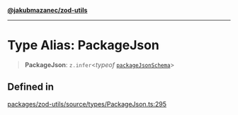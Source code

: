 [**@jakubmazanec/zod-utils**](../README.md)

---

# Type Alias: PackageJson

> **PackageJson**: `z.infer`\<_typeof_ [`packageJsonSchema`](../variables/packageJsonSchema.md)\>

## Defined in

[packages/zod-utils/source/types/PackageJson.ts:295](https://github.com/jakubmazanec/tools/blob/a9765e3de8390a6e57bec51efaeb411fbd7881ab/packages/zod-utils/source/types/PackageJson.ts#L295)
